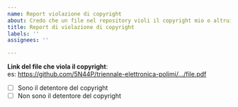 ```yaml
---
name: Report violazione di copyright
about: Credo che un file nel repository violi il copyright mio o altrui
title: Report di violazione di copyright
labels: ''
assignees: ''

---
```


**Link del file che viola il copyright**:  
es: https://github.com/5N44P/triennale-elettronica-polimi/.../file.pdf

- [ ] Sono il detentore del copyright
- [ ] Non sono il detentore del copyright
